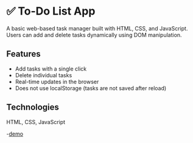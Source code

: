 # ✅ To-Do List App

A basic web-based task manager built with HTML, CSS, and JavaScript.  
Users can add and delete tasks dynamically using DOM manipulation.

## Features
- Add tasks with a single click
- Delete individual tasks
- Real-time updates in the browser
- Does not use localStorage (tasks are not saved after reload)

## Technologies
HTML, CSS, JavaScript

-[demo](https://smohansarma.github.io/To-do-list/)
